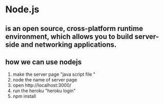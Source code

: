 # Node.js
## is an open source, cross-platform runtime environment, which allows you to build server-side and networking applications.

## how we can use nodejs
1. make the server page "java script file "
2. node the name of server page 
3. open http://localhost:3000/
4. run the heroku "heroku login"
5. npm install
